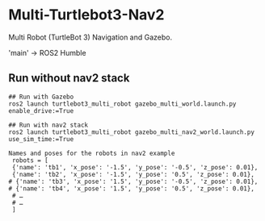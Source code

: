 # Multi-Turtlebot3-Nav2
Multi Robot (TurtleBot 3) Navigation and Gazebo.

'main' -> ROS2 Humble

## Run without nav2 stack
```
## Run with Gazebo
ros2 launch turtlebot3_multi_robot gazebo_multi_world.launch.py enable_drive:=True

## Run with nav2 stack
ros2 launch turtlebot3_multi_robot gazebo_multi_nav2_world.launch.py  use_sim_time:=True
```

```
Names and poses for the robots in nav2 example
 robots = [
 {'name': 'tb1', 'x_pose': '-1.5', 'y_pose': '-0.5', 'z_pose': 0.01},
 {'name': 'tb2', 'x_pose': '-1.5', 'y_pose': '0.5', 'z_pose': 0.01},
# {'name': 'tb3', 'x_pose': '1.5', 'y_pose': '-0.5', 'z_pose': 0.01},
# {'name': 'tb4', 'x_pose': '1.5', 'y_pose': '0.5', 'z_pose': 0.01},
 # …
 # …
 ]
```
